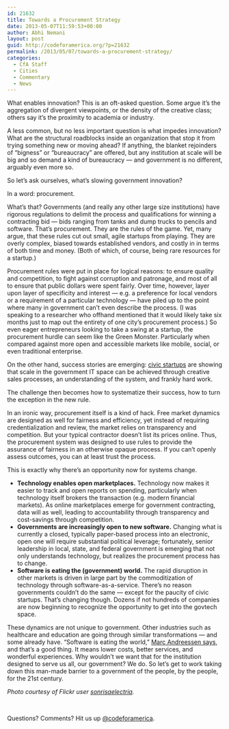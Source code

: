 ```yaml
---
id: 21632
title: Towards a Procurement Strategy
date: 2013-05-07T11:59:53+00:00
author: Abhi Nemani
layout: post
guid: http://codeforamerica.org/?p=21632
permalink: /2013/05/07/towards-a-procurement-strategy/
categories:
  - CfA Staff
  - Cities
  - Commentary
  - News
---
```

[<img class="alignleft size-medium wp-image-21640" title="3695743740_f9514e8e60_b" src="http://codeforamerica.org/wp-content/uploads/2013/05/3695743740_f9514e8e60_b-300x225.jpg" alt="" />](http://codeforamerica.org/wp-content/uploads/2013/05/3695743740_f9514e8e60_b.jpg)What enables innovation? This is an oft-asked question. Some argue it’s the aggregation of divergent viewpoints, or the density of the creative class; others say it’s the proximity to academia or industry.

A less common, but no less important question is what impedes innovation? What are the structural roadblocks inside an organization that stop it from trying something new or moving ahead? If anything, the blanket rejoinders of “bigness” or “bureaucracy” are offered, but any institution at scale will be big and so demand a kind of bureaucracy — and government is no different, arguably even more so.

So let’s ask ourselves, what’s slowing government innovation?

In a word: procurement.

What’s that? Governments (and really any other large size institutions) have rigorous regulations to delimit the process and qualifications for winning a contracting bid — bids ranging from tanks and dump trucks to pencils and software. That’s procurement. They are the rules of the game. Yet, many argue, that these rules cut out small, agile startups from playing. They are overly complex, biased towards established vendors, and costly in in terms of both time and money. (Both of which, of course, being rare resources for a startup.)

Procurement rules were put in place for logical reasons: to ensure quality and competition, to fight against corruption and patronage, and most of all to ensure that public dollars were spent fairly. Over time, however, layer upon layer of specificity and interest — e.g. a preference for local vendors or a requirement of a particular technology — have piled up to the point where many in government can’t even describe the process. (I was speaking to a researcher who offhand mentioned that it would likely take six months just to map out the entirety of one city’s procurement process.) So even eager entrepreneurs looking to take a swing at a startup, the procurement hurdle can seem like the Green Monster. Particularly when compared against more open and accessible markets like mobile, social, or even traditional enterprise.

On the other hand, success stories are emerging: [civic startups](http//codeforamerica.org/accelerator/#proof) are showing that scale in the government IT space can be achieved through creative sales processes, an understanding of the system, and frankly hard work.

The challenge then becomes how to systematize their success, how to turn the exception in the new rule.

In an ironic way, procurement itself is a kind of hack. Free market dynamics are designed as well for fairness and efficiency, yet instead of requiring credentialization and review, the market relies on transparency and competition. But your typical contractor doesn’t list its prices online. Thus, the procurement system was designed to use rules to provide the assurance of fairness in an otherwise opaque process. If you can’t openly assess outcomes, you can at least trust the process.

This is exactly why there’s an opportunity now for systems change.

  * **Technology enables open marketplaces.** Technology now makes it easier to track and open reports on spending, particularly when technology itself brokers the transaction (e.g. modern financial markets). As online marketplaces emerge for government contracting, data will as well, leading to accountability through transparency and cost-savings through competition.
  * **Governments are increasingly open to new software.** Changing what is currently a closed, typically paper-based process into an electronic, open one will require substantial political leverage; fortunately, senior leadership in local, state, and federal government is emerging that not only understands technology, but realizes the procurement process has to change.
  * **Software is eating the (government) world.** The rapid disruption in other markets is driven in large part by the commoditization of technology through software-as-a-service. There’s no reason governments couldn’t do the same — except for the paucity of civic startups. That’s changing though. Dozens if not hundreds of companies are now beginning to recognize the opportunity to get into the govtech space.

These dynamics are not unique to government. Other industries such as healthcare and education are going through similar transformations — and some already have. &#8220;Software is eating the world,&#8221; [Marc Andreessen says](http://online.wsj.com/article/SB10001424053111903480904576512250915629460.html), and that’s a good thing. It means lower costs, better services, and wonderful experiences. Why wouldn’t we want that for the institution designed to serve us all, our government? We do. So let’s get to work taking down this man-made barrier to a government of the people, by the people, for the 21st century.

_Photo courtesy of Flickr user [sonrisaelectria](http://www.flickr.com/photos/sonrisaelectrica/)._

&nbsp;

Questions? Comments? Hit us up <a href="http://twitter.com/codeforamerica" target="_blank">@codeforamerica</a>.